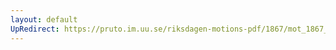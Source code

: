 ```yaml
---
layout: default
UpRedirect: https://pruto.im.uu.se/riksdagen-motions-pdf/1867/mot_1867__ak__92/mot_1867__ak__92-002.pdf
---
```

